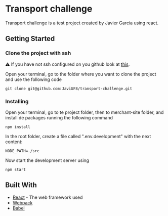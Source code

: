 # Transport challenge

Transport challenge is a test project created by Javier Garcia using react.

## Getting Started

### Clone the project with ssh

⚠️ If you have not ssh configured on you github look at [this](https://help.github.com/en/articles/generating-a-new-ssh-key-and-adding-it-to-the-ssh-agent).

Open your terminal, go to the folder where you want to clone the project and use the following code

```
git clone git@github.com:JaviGF8/transport-challenge.git
```

### Installing

Open your terminal, go to te project folder, then to merchant-site folder, and install de packages running the following command

```
npm install
```

In the root folder, create a file called ".env.development" with the next content:

```
NODE_PATH=./src
```

Now start the development server using

```
npm start
```

## Built With

- [React](https://es.reactjs.org/docs/getting-started.html) - The web framework used
- [Webpack](https://webpack.js.org)
- [Babel](https://babeljs.io)
